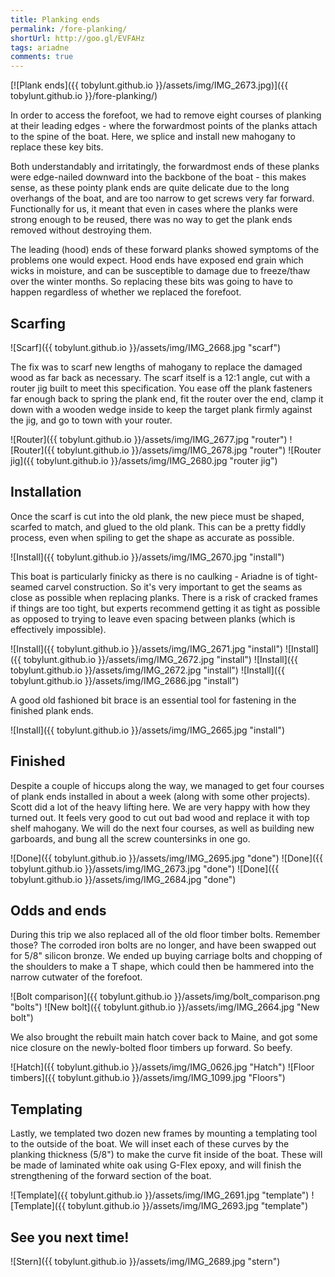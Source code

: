 ```yaml
---
title: Planking ends
permalink: /fore-planking/
shortUrl: http://goo.gl/EVFAHz
tags: ariadne
comments: true
---
```


[![Plank ends]({{ tobylunt.github.io }}/assets/img/IMG_2673.jpg)]({{ tobylunt.github.io }}/fore-planking/)

In order to access the forefoot, we had to remove eight courses of
planking at their leading edges - where the forwardmost points of the
planks attach to the spine of the boat. Here, we splice and install
new mahogany to replace these key bits.

<!--more-->

Both understandably and irritatingly, the forwardmost ends of these
planks were edge-nailed downward into the backbone of the boat - this
makes sense, as these pointy plank ends are quite delicate due to the
long overhangs of the boat, and are too narrow to get screws very far
forward. Functionally for us, it meant that even in cases where the
planks were strong enough to be reused, there was no way to get the
plank ends removed without destroying them.

The leading (hood) ends of these forward planks showed symptoms of the
problems one would expect. Hood ends have exposed end grain which
wicks in moisture, and can be susceptible to damage due to freeze/thaw
over the winter months. So replacing these bits was going to have to
happen regardless of whether we replaced the forefoot.

## Scarfing
![Scarf]({{ tobylunt.github.io }}/assets/img/IMG_2668.jpg "scarf")

The fix was to scarf new lengths of mahogany to replace the damaged
wood as far back as necessary. The scarf itself is a 12:1 angle, cut
with a router jig built to meet this specification. You ease off the
plank fasteners far enough back to spring the plank end, fit the
router over the end, clamp it down with a wooden wedge inside to keep
the target plank firmly against the jig, and go to town with your
router.   

![Router]({{ tobylunt.github.io }}/assets/img/IMG_2677.jpg "router")
![Router]({{ tobylunt.github.io }}/assets/img/IMG_2678.jpg "router")
![Router jig]({{ tobylunt.github.io }}/assets/img/IMG_2680.jpg "router jig")

## Installation
Once the scarf is cut into the old plank, the new piece must be
shaped, scarfed to match, and glued to the old plank. This can be a
pretty fiddly process, even when spiling to get the shape as accurate
as possible.   

![Install]({{ tobylunt.github.io }}/assets/img/IMG_2670.jpg "install")

This boat is particularly finicky as there is no caulking - Ariadne is
of tight-seamed carvel construction. So it's very important to get the
seams as close as possible when replacing planks. There is a risk of
cracked frames if things are too tight, but experts recommend getting
it as tight as possible as opposed to trying to leave even spacing
between planks (which is effectively impossible).

![Install]({{ tobylunt.github.io }}/assets/img/IMG_2671.jpg "install")
![Install]({{ tobylunt.github.io }}/assets/img/IMG_2672.jpg "install")
![Install]({{ tobylunt.github.io }}/assets/img/IMG_2672.jpg "install")
![Install]({{ tobylunt.github.io }}/assets/img/IMG_2686.jpg "install")

A good old fashioned bit brace is an essential tool for fastening in
the finished plank ends.   

![Install]({{ tobylunt.github.io }}/assets/img/IMG_2665.jpg "install")

## Finished

Despite a couple of hiccups along the way, we managed to get four
courses of plank ends installed in about a week (along with some other
projects). Scott did a lot of the heavy lifting here. We are very
happy with how they turned out. It feels very good to cut out bad wood
and replace it with top shelf mahogany. We will do the next four
courses, as well as building new garboards, and bung all the screw
countersinks in one go.

![Done]({{ tobylunt.github.io }}/assets/img/IMG_2695.jpg "done")
![Done]({{ tobylunt.github.io }}/assets/img/IMG_2673.jpg "done")
![Done]({{ tobylunt.github.io }}/assets/img/IMG_2684.jpg "done")

## Odds and ends

During this trip we also replaced all of the old floor timber
bolts. Remember those? The corroded iron bolts are no longer, and have
been swapped out for 5/8" silicon bronze. We ended up buying carriage
bolts and chopping of the shoulders to make a T shape, which could
then be hammered into the narrow cutwater of the forefoot.

![Bolt comparison]({{ tobylunt.github.io }}/assets/img/bolt_comparison.png "bolts")
![New bolt]({{ tobylunt.github.io }}/assets/img/IMG_2664.jpg "New bolt")

We also brought the rebuilt main hatch cover back to Maine, and got
some nice closure on the newly-bolted floor timbers up forward. So
beefy.

![Hatch]({{ tobylunt.github.io }}/assets/img/IMG_0626.jpg "Hatch")
![Floor timbers]({{ tobylunt.github.io }}/assets/img/IMG_1099.jpg "Floors")

## Templating

Lastly, we templated two dozen new frames by mounting a templating
tool to the outside of the boat. We will inset each of these curves by
the planking thickness (5/8") to make the curve fit inside of the
boat. These will be made of laminated white oak using G-Flex epoxy,
and will finish the strengthening of the forward section of the boat.

![Template]({{ tobylunt.github.io }}/assets/img/IMG_2691.jpg "template")
![Template]({{ tobylunt.github.io }}/assets/img/IMG_2693.jpg "template")

## See you next time!
![Stern]({{ tobylunt.github.io }}/assets/img/IMG_2689.jpg "stern")
